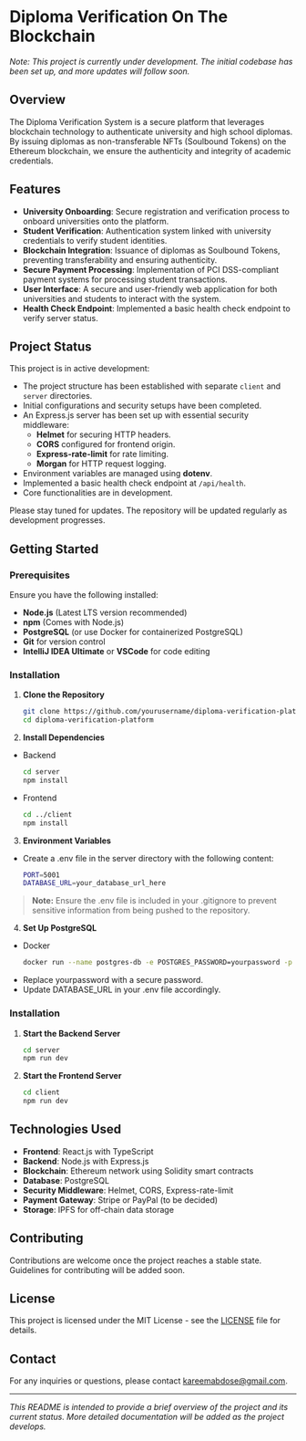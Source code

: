 # Diploma Verification On The Blockchain

*Note: This project is currently under development. The initial codebase has been set up, and more updates will follow soon.*

## Overview

The Diploma Verification System is a secure platform that leverages blockchain technology to authenticate university and high school diplomas. By issuing diplomas as non-transferable NFTs (Soulbound Tokens) on the Ethereum blockchain, we ensure the authenticity and integrity of academic credentials.

## Features

- **University Onboarding**: Secure registration and verification process to onboard universities onto the platform.
- **Student Verification**: Authentication system linked with university credentials to verify student identities.
- **Blockchain Integration**: Issuance of diplomas as Soulbound Tokens, preventing transferability and ensuring authenticity.
- **Secure Payment Processing**: Implementation of PCI DSS-compliant payment systems for processing student transactions.
- **User Interface**: A secure and user-friendly web application for both universities and students to interact with the system.
- **Health Check Endpoint**: Implemented a basic health check endpoint to verify server status.

## Project Status

This project is in active development:

- The project structure has been established with separate `client` and `server` directories.
- Initial configurations and security setups have been completed.
- An Express.js server has been set up with essential security middleware:
  - **Helmet** for securing HTTP headers.
  - **CORS** configured for frontend origin.
  - **Express-rate-limit** for rate limiting.
  - **Morgan** for HTTP request logging.
- Environment variables are managed using **dotenv**.
- Implemented a basic health check endpoint at `/api/health`.
- Core functionalities are in development.

Please stay tuned for updates. The repository will be updated regularly as development progresses.

## Getting Started

### Prerequisites

Ensure you have the following installed:

- **Node.js** (Latest LTS version recommended)
- **npm** (Comes with Node.js)
- **PostgreSQL** (or use Docker for containerized PostgreSQL)
- **Git** for version control
- **IntelliJ IDEA Ultimate** or **VSCode** for code editing

### Installation

1. **Clone the Repository**

   ```bash
   git clone https://github.com/yourusername/diploma-verification-platform.git
   cd diploma-verification-platform
2. **Install Dependencies**
- Backend
   ```bash
   cd server
   npm install
- Frontend
   ```bash
   cd ../client
   npm install
   
3. **Environment Variables**
- Create a .env file in the server directory with the following content:
  ```bash
  PORT=5001
  DATABASE_URL=your_database_url_here
> **Note:** Ensure the .env file is included in your .gitignore to prevent sensitive information from being pushed to the repository.

4. **Set Up PostgreSQL**
- Docker
  ```bash
  docker run --name postgres-db -e POSTGRES_PASSWORD=yourpassword -p 5432:5432 -d postgres
- Replace yourpassword with a secure password.
- Update DATABASE_URL in your .env file accordingly.

### Installation
1. **Start the Backend Server**
   ```bash
   cd server
   npm run dev
1. **Start the Frontend Server**
   ```bash
   cd client
   npm run dev


## Technologies Used

- **Frontend**: React.js with TypeScript
- **Backend**: Node.js with Express.js
- **Blockchain**: Ethereum network using Solidity smart contracts
- **Database**: PostgreSQL
- **Security Middleware**: Helmet, CORS, Express-rate-limit
- **Payment Gateway**: Stripe or PayPal (to be decided)
- **Storage**: IPFS for off-chain data storage

## Contributing

Contributions are welcome once the project reaches a stable state. Guidelines for contributing will be added soon.

## License

This project is licensed under the MIT License - see the [LICENSE](LICENSE) file for details.

## Contact

For any inquiries or questions, please contact [kareemabdose@gmail.com](mailto:kareemabdose@gmail.com).

---

*This README is intended to provide a brief overview of the project and its current status. More detailed documentation will be added as the project develops.*
